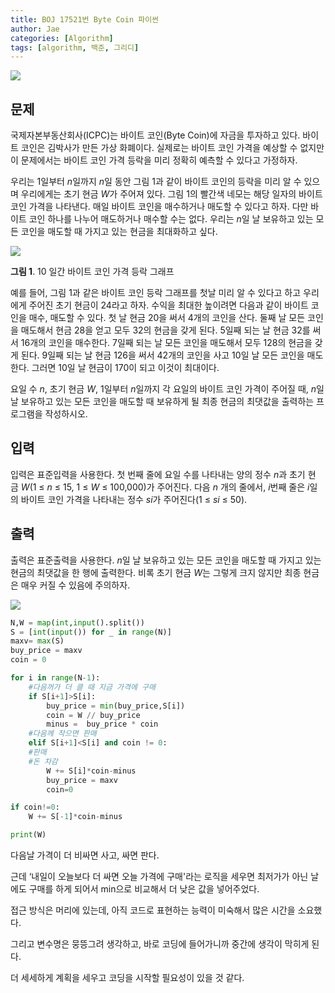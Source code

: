 ```yaml
---
title: BOJ 17521번 Byte Coin 파이썬
author: Jae
categories: [Algorithm]
tags: [algorithm, 백준, 그리디]
---
```


![](https://velog.velcdn.com/images/a87380/post/63785168-2e7d-4b79-82c1-61864c12a7c4/image.png)

## 문제

국제자본부동산회사(ICPC)는 바이트 코인(Byte Coin)에 자금을 투자하고 있다. 바이트 코인은 김박사가 만든 가상 화폐이다. 실제로는 바이트 코인 가격을 예상할 수 없지만 이 문제에서는 바이트 코인 가격 등락을 미리 정확히 예측할 수 있다고 가정하자.

우리는 1일부터 *n*일까지 *n*일 동안 그림 1과 같이 바이트 코인의 등락을 미리 알 수 있으며 우리에게는 초기 현금 *W*가 주어져 있다. 그림 1의 빨간색 네모는 해당 일자의 바이트 코인 가격을 나타낸다. 매일 바이트 코인을 매수하거나 매도할 수 있다고 하자. 다만 바이트 코인 하나를 나누어 매도하거나 매수할 수는 없다. 우리는 *n*일 날 보유하고 있는 모든 코인을 매도할 때 가지고 있는 현금을 최대화하고 싶다.

![](https://velog.velcdn.com/images/a87380/post/73b0b352-33f1-4fd3-9ae3-4ddf9f644b46/image.png)

**그림 1**. 10 일간 바이트 코인 가격 등락 그래프

예를 들어, 그림 1과 같은 바이트 코인 등락 그래프를 첫날 미리 알 수 있다고 하고 우리에게 주어진 초기 현금이 24라고 하자. 수익을 최대한 높이려면 다음과 같이 바이트 코인을 매수, 매도할 수 있다. 첫 날 현금 20을 써서 4개의 코인을 산다. 둘째 날 모든 코인을 매도해서 현금 28을 얻고 모두 32의 현금을 갖게 된다. 5일째 되는 날 현금 32를 써서 16개의 코인을 매수한다. 7일째 되는 날 모든 코인을 매도해서 모두 128의 현금을 갖게 된다. 9일째 되는 날 현금 126을 써서 42개의 코인을 사고 10일 날 모든 코인을 매도한다. 그러면 10일 날 현금이 170이 되고 이것이 최대이다.

요일 수 *n*, 초기 현금 *W*, 1일부터 *n*일까지 각 요일의 바이트 코인 가격이 주어질 때, *n*일 날 보유하고 있는 모든 코인을 매도할 때 보유하게 될 최종 현금의 최댓값을 출력하는 프로그램을 작성하시오.

## 입력

입력은 표준입력을 사용한다. 첫 번째 줄에 요일 수를 나타내는 양의 정수 *n*과 초기 현금 *W*(1 ≤ *n* ≤ 15, 1 ≤ *W* ≤ 100,000)가 주어진다. 다음 *n* 개의 줄에서, *i*번째 줄은 *i*일의 바이트 코인 가격을 나타내는 정수 *si*가 주어진다(1 ≤ *si* ≤ 50).

## 출력

출력은 표준출력을 사용한다. *n*일 날 보유하고 있는 모든 코인을 매도할 때 가지고 있는 현금의 최댓값을 한 행에 출력한다. 비록 초기 현금 *W*는 그렇게 크지 않지만 최종 현금은 매우 커질 수 있음에 주의하자.

![](https://velog.velcdn.com/images/a87380/post/75cf3035-aaff-480d-a839-13f8808f6c5d/image.png)

```python
N,W = map(int,input().split())
S = [int(input()) for _ in range(N)]
maxv= max(S)
buy_price = maxv
coin = 0

for i in range(N-1):
    #다음꺼가 더 클 때 지금 가격에 구매
    if S[i+1]>S[i]:
        buy_price = min(buy_price,S[i])
        coin = W // buy_price
        minus =  buy_price * coin
    #다음께 작으면 판매
    elif S[i+1]<S[i] and coin != 0:
    #판매
    #돈 차감
        W += S[i]*coin-minus
        buy_price = maxv
        coin=0

if coin!=0:
    W += S[-1]*coin-minus

print(W)
```

다음날 가격이 더 비싸면 사고, 싸면 판다.

근데 ‘내일이 오늘보다 더 싸면 오늘 가격에 구매'라는 로직을 세우면 최저가가 아닌 날에도 구매를 하게 되어서 min으로 비교해서 더 낮은 값을 넣어주었다.

접근 방식은 머리에 있는데, 아직 코드로 표현하는 능력이 미숙해서 많은 시간을 소요했다.

그리고 변수명은 뭉뜽그려 생각하고, 바로 코딩에 들어가니까 중간에 생각이 막히게 된다.

더 세세하게 계획을 세우고 코딩을 시작할 필요성이 있을 것 같다.
